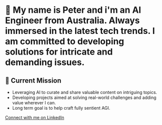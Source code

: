 # 👋 My name is Peter and i'm an AI Engineer from Australia. Always immersed in the latest tech trends. I am committed to developing solutions for intricate and demanding issues. 

## 🎯 Current Mission 
- Leveraging AI to curate and share valuable content on intriguing topics.
- Developing projects aimed at solving real-world challenges and adding value wherever I can.
- Long term goal is to help craft fully sentient AGI. 

[Connect with me on LinkedIn](https://www.linkedin.com/in/peter-preketes-ab6b3b208/)
